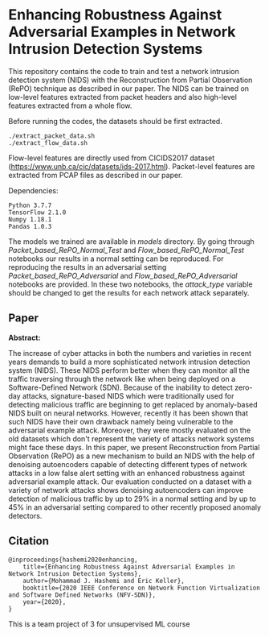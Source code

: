 # Enhancing Robustness Against Adversarial Examples in Network Intrusion Detection Systems

This repository contains the code to train and test a network intrusion detection system (NIDS) with the Reconstruction from Partial Observation (RePO) technique as described in our paper. The NIDS can be trained on low-level features extracted from packet headers and also high-level features extracted from a whole flow.

Before running the codes, the datasets should be first extracted.
```
./extract_packet_data.sh
./extract_flow_data.sh
```

Flow-level features are directly used from CICIDS2017 dataset (https://www.unb.ca/cic/datasets/ids-2017.html). Packet-level features are extracted from PCAP files as described in our paper.

Dependencies:
```
Python 3.7.7
TensorFlow 2.1.0
Numpy 1.18.1
Pandas 1.0.3
```

The models we trained are available in *models* directory. By going through *Packet_based_RePO_Normal_Test* and *Flow_based_RePO_Normal_Test* notebooks our results in a normal setting can be reproduced. For reproducing the results in an adversarial setting *Packet_based_RePO_Adversarial* and *Flow_based_RePO_Adversarial* notebooks are provided. In these two notebooks, the *attack_type* variable should be changed to get the results for each network attack separately.

## Paper

**Abstract:**

The increase of cyber attacks in both the numbers and varieties in recent years demands to build a more sophisticated network intrusion detection system (NIDS). These NIDS perform better when they can monitor all the traffic traversing through the network like when being deployed on a Software-Defined Network (SDN). Because of the inability to detect zero-day attacks, signature-based NIDS which were traditionally used for detecting malicious traffic are beginning to get replaced by anomaly-based NIDS built on neural networks. However, recently it has been shown that such NIDS have their own drawback namely being vulnerable to the adversarial example attack. Moreover, they were mostly evaluated on the old datasets which don't represent the variety of attacks network systems might face these days. In this paper, we present Reconstruction from Partial Observation (RePO) as a new mechanism to build an NIDS with the help of denoising autoencoders capable of detecting different types of network attacks in a low false alert setting with an enhanced robustness against adversarial example attack. 
Our evaluation conducted on a dataset with a variety of network attacks shows denoising autoencoders can improve detection of malicious traffic by up to 29% in a normal setting and by up to 45% in an adversarial setting compared to other recently proposed anomaly detectors.

## Citation

```
@inproceedings{hashemi2020enhancing,
    title={Enhancing Robustness Against Adversarial Examples in Network Intrusion Detection Systems},
    author={Mohammad J. Hashemi and Eric Keller},
    booktitle={2020 IEEE Conference on Network Function Virtualization and Software Defined Networks (NFV-SDN)}, 
    year={2020},
}
```

This is a team project of 3 for unsupervised ML course 
